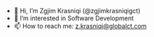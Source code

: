 - 👋 Hi, I’m Zgjim Krasniqi (@zgjimkrasniqigct)
- 👀 I’m interested in Software Development
- 📫 How to reach me: z.krasniqi@globalct.com

<!---
zgjimkrasniqigct/zgjimkrasniqigct is a ✨ special ✨ repository because its `README.md` (this file) appears on your GitHub profile.
You can click the Preview link to take a look at your changes.
--->

